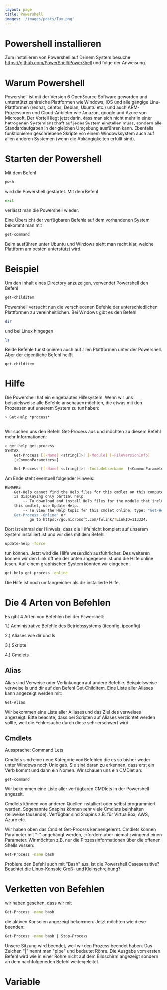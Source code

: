 ```yaml
---
layout: page
title: Powershell
images: '/images/posts/Tux.png'
---
```


# Powershell installieren

Zum installieren von Powershell auf Deinem System besuche <https://github.com/PowerShell/PowerShell> und folge der Anweisung.

# Warum Powershell

Powershell ist mit der Version 6 OpenSource Software geworden und unterstützt zahlreiche Plattformen wie Windows, iOS und alle gängige Linu-Plattformen (redhat, centos, Debian, Ubuntu etc.) und auch ARM-Prozessoren und Cloud-Anbieter wie Amazon, google und Azure von Microsoft. Der Vorteil liegt jetzt darin, dass man sich nicht mehr in einer hetrogenen Systemlanschaft auf jedes System einstellen muss, sondern alle Standardaufgaben in der gleichen Umgebung ausführen kann. Ebenfalls funktionieren geschriebene Skripte von einem Windowssystem auch auf allen anderen Systemen (wenn die Abhängigkeiten erfüllt sind).

# Starten der Powershell

Mit dem Befehl
````bash
pwsh
````

wird die Powershell gestartet. Mit dem Befehl

````bash
exit
````

verlässt man die Powershell wieder. 

Eine Übersicht der verfügbaren Befehle auf dem vorhandenen System bekommt man mit

````bash
get-command
````

Beim ausführen unter Ubuntu und Windows sieht man recht klar, welche Plattform am besten unterstützt wird.

# Beispiel

Um den Inhalt eines Directory anzuzeigen, verwendet Powershell den Befehl


````bash
get-childitem
````

Powershell versucht nun die verschiedenen Befehle der unterschiedlichen Plattformen zu vereinheitlichen. Bei Windows gibt es den Befehl

````bash
dir
````

und bei Linux hingegen

````bash
ls
````

Beide Befehle funktionieren auch auf allen Plattformen unter der Powershell. Aber der eigentliche Befehl heißt

````bash
get-childitem
````

# Hilfe

Die Powershell hat ein eingebautes Hilfesystem. Wenn wir uns beispielsweise alle Befehle anschauen möchten, die etwas mit den Prozessen auf unserem System zu tun haben:

````bash
> Get-Help *process*
                                                                                Name                              Category  Module                    Synopsis  ----                              --------  ------                    --------  Debug-Process                     Cmdlet    Microsoft.PowerShell.M... ...       Get-Process                       Cmdlet    Microsoft.PowerShell.M... ...       Start-Process                     Cmdlet    Microsoft.PowerShell.M... ...       Stop-Process                      Cmdlet    Microsoft.PowerShell.M... ...       Wait-Process                      Cmdlet    Microsoft.PowerShell.M... ...       Get-PSMetaConfigurationProcessed  Function  PSDesiredStateConfigur... ...       Set-PSMetaConfigDocInsProcesse... Function  PSDesiredStateConfigur... ... 
````

Wir suchen uns den Befehl Get-Process aus und möchten zu diesem Befehl mehr Informationen:

````bash
> get-help get-process                                                                                                                                  NAME                                                                                Get-Process                                                                 
SYNTAX
    Get-Process [[-Name] <string[]>] [-Module] [-FileVersionInfo]
    [<CommonParameters>]

    Get-Process [[-Name] <string[]>] -IncludeUserName  [<CommonParameters>]
````

Am Ende steht eventuell folgender Hinweis:

````bash
REMARKS
    Get-Help cannot find the Help files for this cmdlet on this computer. It
    is displaying only partial help.
        -- To download and install Help files for the module that includes
    this cmdlet, use Update-Help.
        -- To view the Help topic for this cmdlet online, type: "Get-Help
    Get-Process -Online" or
           go to https://go.microsoft.com/fwlink/?LinkID=113324.

````


Dort ist einmal der Hinweis, dass die Hilfe nicht komplett auf unserem System installiert ist und wir dies mit dem Befehl

````bash
update-help -force
````

tun können. Jetzt wird die Hilfe wesentlich ausführlicher. Des weiteren können wir den Link öffnen der unten angegeben ist und die Hilfe online lesen. Auf einem graphischen System könnten wir eingeben:

````bash
get-help get-process -online
````

Die Hilfe ist noch umfangreicher als die installierte Hilfe.

# Die 4 Arten von Befehlen

Es gibt 4 Arten von Befehlen bei der Powershell:

1.) Administrative Befehle des Betriebssystems (ifconfig, ipconfig)

2.) Aliases wie dir und ls

3.) Skripte

4.) Cmdlets

## Alias

Alias sind Verweise oder Verlinkungen auf andere Befehle. Beispielsweise verweise ls und dir auf den Befehl Get-ChildItem. Eine Liste aller Aliases kann angezeigt werden mit:

````bash
Get-Alias
````
Wir bekommen eine Liste aller Alliases und das Ziel des verweises angezeigt. Bitte beachte, dass bei Scripten auf Aliases verzichtet werden sollte, weil die Fehlersuche durch diese sehr erschwert wird.


## Cmdlets

Aussprache: Command Lets

Cmdlets sind eine neue Kategorie von Befehlen die es so bisher weder unter Windows noch Unix gab.  Sie sind daran zu erkennen, dass erst ein Verb kommt und dann ein Nomen. Wir schauen uns ein CMDlet an:

````bash
get-command
````

Wir bekommen eine Liste aller verfügbaren CMDlets in der Powershell angezeit.

Cmdlets können von anderen Quellen installiert oder selbst programmiert werden. Sogenannte Snapins können sehr viele Cmdlets beinhalten (teilweise tausende). Verfügbar sind Snapins z.B. für VirtualBox, AWS, Azure etc.

Wir haben oben das Cmdlet Get-Process kennengelernt. Cmdlets können Parameter mit "-" angehängt werden, erfordern aber niemal zwingend einen Parameter. Wir möchten z.B. nur die Prozessinformationen über die offenen Shells wissen:

````bash
Get-Process -name bash
````

Probiere den Befehl auch mit "Bash" aus. Ist die Powershell Casesensitive? Beachtet die Linux-Konsole Groß- und Kleinschreibung?

# Verketten von Befehlen

wir haben gesehen, dass wir mit

````bash
Get-Process -name bash
````

die aktiven Konsolen angezeigt bekommen. Jetzt möchten wie diese beenden:

````bash
Get-Process -name bash | Stop-Process
````

Unsere Sitzung wird beendet, weil wir den Prozess beendet haben. Das Zeichen "|" nennt man "pipe" und bedeutet Röhre. Die Ausgabe vom ersten Befehl wird wie in einer Röhre nicht auf dem Bildschirm angezeigt sondern an dem nachfolgeneden Befehl weitergeleitet.

# Variable






